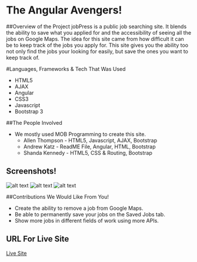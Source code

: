 # The Angular Avengers!

##Overview of the Project
jobPress is a public job searching site. It blends the ability to save what you applied for and the accessibility of seeing all the jobs on Google Maps. The idea for this site came from how difficult it can be to keep track of the jobs you apply for. This site gives you the ability too not only find the jobs your looking for easily, but save the ones you want to keep track of.

#Languages, Frameworks & Tech That Was Used
* HTML5
* AJAX
* Angular
* CSS3
* Javascript
* Bootstrap 3

##The People Involved
* We mostly used MOB Programming to create this site.
  * Allen Thompson - HTML5, Javascript, AJAX, Bootstrap
  * Andrew Katz - ReadME File, Angular, HTML, Bootstrap
  * Shanda Kennedy - HTML5, CSS & Routing, Bootstrap

## Screenshots!
![alt text](https://raw.githubusercontent.com/DigitalCrafts-May-2016-Cohort/The-Angular-Avengers/master/homepage.png "Home Page Example")
![alt text](https://raw.githubusercontent.com/DigitalCrafts-May-2016-Cohort/The-Angular-Avengers/master/googlemaps.png "Google Maps Example")
![alt text](https://raw.githubusercontent.com/DigitalCrafts-May-2016-Cohort/The-Angular-Avengers/master/savebutton.png "Save Button Example")



##Contributions We Would Like From You!
* Create the ability to remove a job from Google Maps.
* Be able to permanently save your jobs on the Saved Jobs tab.
* Show more jobs in different fields of work using more APIs.

## URL For Live Site

[Live Site]()
